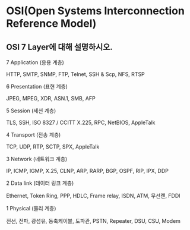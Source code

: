 # OSI(Open Systems Interconnection Reference Model)

## OSI 7 Layer에 대해 설명하시오.
7 Application (응용 계층)

HTTP, SMTP, SNMP, FTP, Telnet, SSH & Scp, NFS, RTSP 

6 Presentation (표현 계층)

JPEG, MPEG, XDR, ASN.1, SMB, AFP 

5 Session (세션 계층)

TLS, SSH, ISO 8327 / CCITT X.225, RPC, NetBIOS, AppleTalk 

4 Transport (전송 계층)

TCP, UDP, RTP, SCTP, SPX, AppleTalk 

3 Network (네트워크 계층)

IP, ICMP, IGMP, X.25, CLNP, ARP, RARP, BGP, OSPF, RIP, IPX, DDP 

2 Data link (데이터 링크 계층)

Ethernet, Token Ring, PPP, HDLC, Frame relay, ISDN, ATM, 무선랜, FDDI 

1 Physical (물리 계층)

전선, 전파, 광섬유, 동축케이블, 도파관, PSTN, Repeater, DSU, CSU, Modem